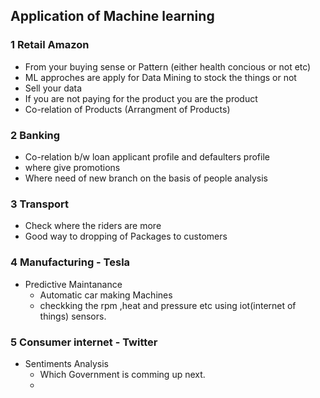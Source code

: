 ## Application of Machine learning

### 1 Retail Amazon
- From your buying sense or Pattern (either health concious or not etc)
- ML approches are apply for Data Mining to stock the things or not
- Sell your data 
- If you are not paying for the product you are the product
- Co-relation of Products (Arrangment of Products)

### 2 Banking
- Co-relation b/w loan applicant profile and defaulters profile
- where give promotions
- Where need of new branch on the basis of people analysis

### 3 Transport 
 - Check where the riders are more 
 - Good way to dropping of Packages to customers

### 4 Manufacturing - Tesla
- Predictive Maintanance
   - Automatic car making Machines 
   - checkking the rpm ,heat and pressure etc using iot(internet of things) sensors.

### 5 Consumer internet - Twitter
- Sentiments Analysis
   - Which Government is comming up next.
   - 
 